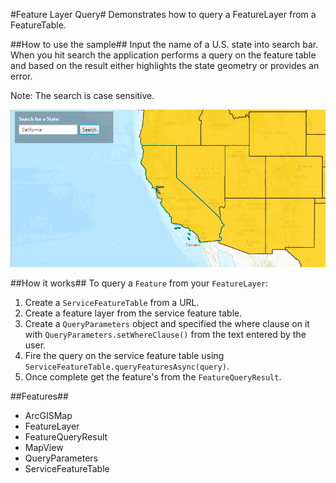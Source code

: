 #Feature Layer Query#
Demonstrates how to query a FeatureLayer from a FeatureTable.

##How to use the sample##
Input the name of a U.S. state into search bar. When you hit search the application performs a query on the feature table and based on the result either highlights the state geometry or provides an error.

Note: The search is case sensitive.

![](FeatureLayerQuery.png)

##How it works##
To query a `Feature` from your `FeatureLayer`:

1. Create a `ServiceFeatureTable` from a URL.
2. Create a feature layer from the service feature table.
3. Create a `QueryParameters` object and specified the where clause on it with `QueryParameters.setWhereClause()` from the text entered by the user. 
4. Fire the query on the service feature table using `ServiceFeatureTable.queryFeaturesAsync(query)`.
5. Once complete get the feature's from the `FeatureQueryResult`.

##Features##
- ArcGISMap
- FeatureLayer
- FeatureQueryResult
- MapView
- QueryParameters
- ServiceFeatureTable
